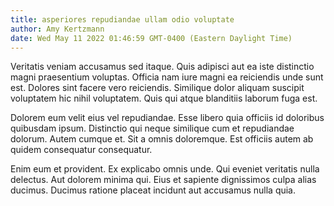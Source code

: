 ```yaml
---
title: asperiores repudiandae ullam odio voluptate
author: Amy Kertzmann
date: Wed May 11 2022 01:46:59 GMT-0400 (Eastern Daylight Time)
---
```

Veritatis veniam accusamus sed itaque. Quis adipisci aut ea iste distinctio magni praesentium voluptas. Officia nam iure magni ea reiciendis unde sunt est. Dolores sint facere vero reiciendis. Similique dolor aliquam suscipit voluptatem hic nihil voluptatem. Quis qui atque blanditiis laborum fuga est.

 Dolorem eum velit eius vel repudiandae. Esse libero quia officiis id doloribus quibusdam ipsum. Distinctio qui neque similique cum et repudiandae dolorum. Autem cumque et. Sit a omnis doloremque. Est officiis autem ab quidem consequatur consequatur.

 Enim eum et provident. Ex explicabo omnis unde. Qui eveniet veritatis nulla delectus. Aut dolorem minima qui. Eius et sapiente dignissimos culpa alias ducimus. Ducimus ratione placeat incidunt aut accusamus nulla quia.